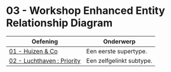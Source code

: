 # 03 - Workshop Enhanced Entity Relationship Diagram

| Oefening | Onderwerp |
| ----- | ---- |
| [01 - Huizen & Co](exercises/exercise-1.md) | Een eerste supertype. |
| [02 - Luchthaven : Priority](exercises/exercise-2.md) | Een zelfgelinkt subtype. |